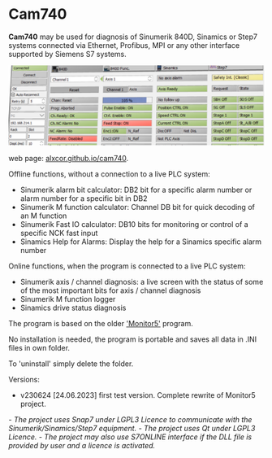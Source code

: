 # Cam740

**Cam740** may be used for diagnosis of Sinumerik 840D, Sinamics or Step7 systems connected via Ethernet, Profibus, MPI or any other interface supported by Siemens S7 systems.

![header](/docs/images/header.png)

web page:  [alxcor.github.io/cam740](https://alxcor.github.io/cam740).

Offline functions, without a connection to a live PLC system:<br>
- Sinumerik alarm bit calculator: DB2 bit for a specific alarm number or alarm number for a specific bit in DB2
- Sinumerik M function calculator: Channel DB bit for quick decoding of an M function
- Sinumerik Fast IO calculator: DB10 bits for monitoring or control of a specific NCK fast input
- Sinamics Help for Alarms: Display the help for a Sinamics specific alarm number

Online functions, when the program is connected to a live PLC system:
- Sinumerik axis / channel diagnosis: a live screen with the status of some of the most important bits for axis / channel diagnosis
- Sinumerik M function logger
- Sinamics drive status diagnosis


The program is based on the older ['Monitor5'](http://alxcor.github.io/monitor5) program.

No installation is needed, the program is portable and saves all data in .INI files in own folder.

To 'uninstall' simply delete the folder.

Versions:
- v230624 [24.06.2023] first test version. Complete rewrite of Monitor5 project.

*- The project uses Snap7 under LGPL3 Licence to communicate with the Sinumerik/Sinamics/Step7 equipment.*
*- The project uses Qt under LGPL3 Licence.*
*- The project may also use S7ONLINE interface if the DLL file is provided by user and a licence is activated.*

